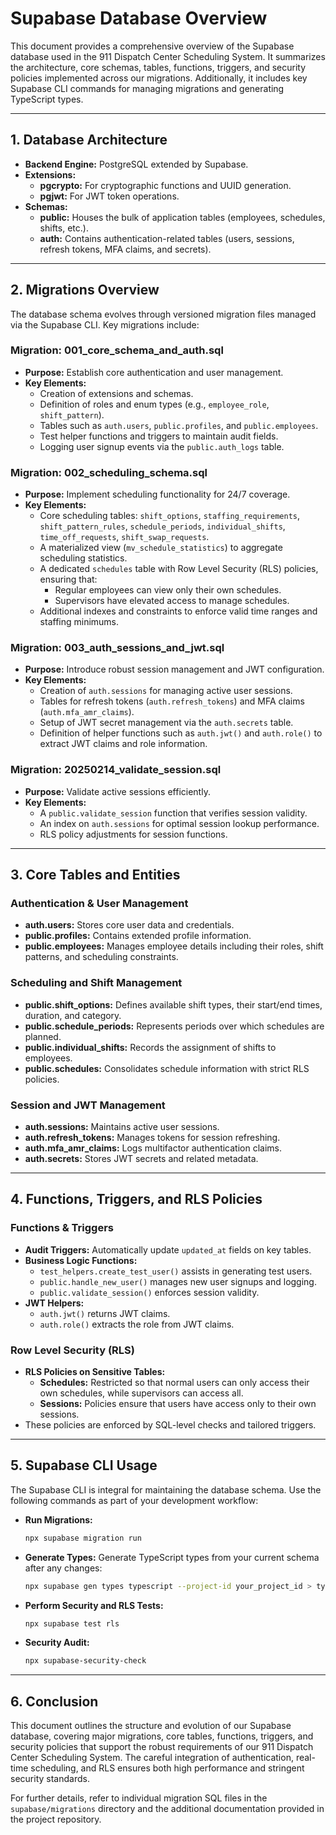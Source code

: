 # Supabase Database Overview

This document provides a comprehensive overview of the Supabase database used in the 911 Dispatch Center Scheduling System. It summarizes the architecture, core schemas, tables, functions, triggers, and security policies implemented across our migrations. Additionally, it includes key Supabase CLI commands for managing migrations and generating TypeScript types.

---

## 1. Database Architecture

- **Backend Engine:** PostgreSQL extended by Supabase.
- **Extensions:**
  - **pgcrypto:** For cryptographic functions and UUID generation.
  - **pgjwt:** For JWT token operations.
- **Schemas:**
  - **public:** Houses the bulk of application tables (employees, schedules, shifts, etc.).
  - **auth:** Contains authentication-related tables (users, sessions, refresh tokens, MFA claims, and secrets).

---

## 2. Migrations Overview

The database schema evolves through versioned migration files managed via the Supabase CLI. Key migrations include:

### Migration: 001_core_schema_and_auth.sql
- **Purpose:** Establish core authentication and user management.
- **Key Elements:**
  - Creation of extensions and schemas.
  - Definition of roles and enum types (e.g., `employee_role`, `shift_pattern`).
  - Tables such as `auth.users`, `public.profiles`, and `public.employees`.
  - Test helper functions and triggers to maintain audit fields.
  - Logging user signup events via the `public.auth_logs` table.

### Migration: 002_scheduling_schema.sql
- **Purpose:** Implement scheduling functionality for 24/7 coverage.
- **Key Elements:**
  - Core scheduling tables: `shift_options`, `staffing_requirements`, `shift_pattern_rules`, `schedule_periods`, `individual_shifts`, `time_off_requests`, `shift_swap_requests`.
  - A materialized view (`mv_schedule_statistics`) to aggregate scheduling statistics.
  - A dedicated `schedules` table with Row Level Security (RLS) policies, ensuring that:
    - Regular employees can view only their own schedules.
    - Supervisors have elevated access to manage schedules.
  - Additional indexes and constraints to enforce valid time ranges and staffing minimums.

### Migration: 003_auth_sessions_and_jwt.sql
- **Purpose:** Introduce robust session management and JWT configuration.
- **Key Elements:**
  - Creation of `auth.sessions` for managing active user sessions.
  - Tables for refresh tokens (`auth.refresh_tokens`) and MFA claims (`auth.mfa_amr_claims`).
  - Setup of JWT secret management via the `auth.secrets` table.
  - Definition of helper functions such as `auth.jwt()` and `auth.role()` to extract JWT claims and role information.

### Migration: 20250214_validate_session.sql
- **Purpose:** Validate active sessions efficiently.
- **Key Elements:**
  - A `public.validate_session` function that verifies session validity.
  - An index on `auth.sessions` for optimal session lookup performance.
  - RLS policy adjustments for session functions.

---

## 3. Core Tables and Entities

### Authentication & User Management
- **auth.users:** Stores core user data and credentials.
- **public.profiles:** Contains extended profile information.
- **public.employees:** Manages employee details including their roles, shift patterns, and scheduling constraints.

### Scheduling and Shift Management
- **public.shift_options:** Defines available shift types, their start/end times, duration, and category.
- **public.schedule_periods:** Represents periods over which schedules are planned.
- **public.individual_shifts:** Records the assignment of shifts to employees.
- **public.schedules:** Consolidates schedule information with strict RLS policies.

### Session and JWT Management
- **auth.sessions:** Maintains active user sessions.
- **auth.refresh_tokens:** Manages tokens for session refreshing.
- **auth.mfa_amr_claims:** Logs multifactor authentication claims.
- **auth.secrets:** Stores JWT secrets and related metadata.

---

## 4. Functions, Triggers, and RLS Policies

### Functions & Triggers
- **Audit Triggers:** Automatically update `updated_at` fields on key tables.
- **Business Logic Functions:**  
  - `test_helpers.create_test_user()` assists in generating test users.
  - `public.handle_new_user()` manages new user signups and logging.
  - `public.validate_session()` enforces session validity.
- **JWT Helpers:**  
  - `auth.jwt()` returns JWT claims.
  - `auth.role()` extracts the role from JWT claims.

### Row Level Security (RLS)
- **RLS Policies on Sensitive Tables:**  
  - **Schedules:** Restricted so that normal users can only access their own schedules, while supervisors can access all.
  - **Sessions:** Policies ensure that users have access only to their own sessions.
- These policies are enforced by SQL-level checks and tailored triggers.

---

## 5. Supabase CLI Usage

The Supabase CLI is integral for maintaining the database schema. Use the following commands as part of your development workflow:

- **Run Migrations:**
  ```bash
  npx supabase migration run
  ```

- **Generate Types:**
  Generate TypeScript types from your current schema after any changes:
  ```bash
  npx supabase gen types typescript --project-id your_project_id > types/supabase/database.ts
  ```

- **Perform Security and RLS Tests:**
  ```bash
  npx supabase test rls
  ```

- **Security Audit:**
  ```bash
  npx supabase-security-check
  ```

---

## 6. Conclusion

This document outlines the structure and evolution of our Supabase database, covering major migrations, core tables, functions, triggers, and security policies that support the robust requirements of our 911 Dispatch Center Scheduling System. The careful integration of authentication, real-time scheduling, and RLS ensures both high performance and stringent security standards.

For further details, refer to individual migration SQL files in the `supabase/migrations` directory and the additional documentation provided in the project repository.